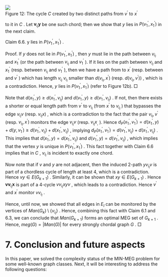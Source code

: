 ![](tmpcyxsxyij/b1c16c17c1e6135c6510343c240621a33884888678b1ebbafbc6af7e1c1e1b36.jpg)  
Figure 12: The cycle $C$ created by two distinct paths from $v ^ { \prime }$ to $x ^ { \prime }$  

to it in $C$ . Let $\boldsymbol { v } _ { i _ { l } } \boldsymbol { y }$ be one such chord; then we show that $y$ lies in $P ( v _ { 1 } ^ { \prime } , x _ { 1 } ^ { \prime } )$ in the next claim.  

Claim 6.6. y lies in $P ( v _ { 1 } ^ { \prime } , x _ { 1 } ^ { \prime } )$ .  

Proof. If $y$ does not lie in $P ( v _ { 1 } ^ { \prime } , x _ { 1 } ^ { \prime } )$ , then $y$ must lie in the path between $v _ { i _ { l } }$ and $x _ { 1 } ^ { \prime }$ (or the path between $v _ { i _ { l } }$ and $v _ { 1 } ^ { \prime }$ ). If it lies on the path between $v _ { i _ { l } }$ and $x _ { 1 } ^ { \prime }$ (resp. between $v _ { i _ { l } }$ and $v _ { 1 } ^ { \prime }$ ), then we have a path from to $x ^ { \prime }$ (resp. between and $v ^ { \prime }$ ) which has length $v _ { i _ { l } }$ $v _ { i _ { l } }$ smaller than $d ( v _ { i _ { l } } , x ^ { \prime } )$ (resp. $d ( v _ { i _ { l } } , v ^ { \prime } ) )$ , which is a contradiction. Hence, $y$ lies in $P ( v _ { 1 } ^ { \prime } , x _ { 1 } ^ { \prime } )$ (refer to Figure 12b). □  

Note that $d ( x _ { 1 } ^ { \prime } , y ) \geq d ( x _ { 1 } ^ { \prime } , v _ { i _ { l } } )$ and $d ( v _ { 1 } ^ { \prime } , y ) \geq d ( v _ { 1 } ^ { \prime } , v _ { i _ { l } } )$ . If not, then there exists a shorter or equal length path from $v ^ { \prime }$ to $v _ { i _ { l } }$ (from $x ^ { \prime }$ to $v _ { i _ { l } }$ ) that bypasses the edge $v _ { i _ { l } } v$ (resp. $v _ { i _ { l } } x )$ , which is a contradiction to the fact that the pair $v _ { i _ { l } } , v ^ { \prime }$ (resp. $v _ { i _ { l } } , x ^ { \prime } )$ monitors the edge $v _ { i _ { l } } v$ (resp. $v _ { i _ { l } } x _ { , }$ ). Hence $d _ { P } ( x _ { 1 } ^ { \prime } , v _ { 1 } ^ { \prime } ) = d ( x _ { 1 } ^ { \prime } , y ) + d ( y , v _ { 1 } ^ { \prime } ) \geq d ( v _ { 1 } ^ { \prime } , v _ { i _ { l } } ) + d ( x _ { 1 } ^ { \prime } , v _ { i _ { l } } )$ , implying $d _ { P } ( x _ { 1 } ^ { \prime } , v _ { 1 } ^ { \prime } ) = d ( v _ { 1 } ^ { \prime } , v _ { i _ { l } } ) + d ( x _ { 1 } ^ { \prime } , v _ { i _ { l } } )$ . This implies that $d ( x _ { 1 } ^ { \prime } , y ) = d ( x _ { 1 } ^ { \prime } , v _ { i _ { l } } )$ and $d ( v _ { 1 } ^ { \prime } , y ) = d ( v _ { 1 } ^ { \prime } , v _ { i _ { l } } )$ , which implies that the vertex $y$ is unique in $P ( v _ { 1 } ^ { \prime } , x _ { 1 } ^ { \prime } )$ . This fact together with Claim 6.6 implies that in $C$ , $v _ { i _ { l } }$ is incident to exactly one chord.  

Now note that if $v$ and $y$ are not adjacent, then the induced 2-path $y v _ { i _ { l } } v$ is part of a chordless cycle of length at least 4, which is a contradiction. Hence $v y \in E ( G _ { k + 1 } )$ . Similarly, it can be shown that $x y \in E ( G _ { k + 1 } )$ . Hence $\boldsymbol { v } \boldsymbol { v } _ { i _ { l } } \boldsymbol { x }$ is part of a 4-cycle $v v _ { i _ { l } } x y v$ , which leads to a contradiction. Hence $v ^ { \prime }$ and $x ^ { \prime }$ monitor $v v _ { i _ { l } }$ .  

Hence, until now, we showed that all edges in $E _ { l }$ can be monitored by the vertices of $M a n ( G _ { k } ) \setminus \{ v _ { i _ { l } } \}$ . Hence, combining this fact with Claim 6.1 and 6.3, we can conclude that $M a n ( G _ { k + 1 } )$ forms an optimal MEG set of $G _ { k + 1 }$ . Hence, $m e g ( G ) = | M a n ( G ) |$ for every strongly chordal graph $G$ . □  

# 7. Conclusion and future aspects  

In this paper, we solved the complexity status of the MIN-MEG problem for some well-known graph classes. Next, it will be interesting to address the following questions:  